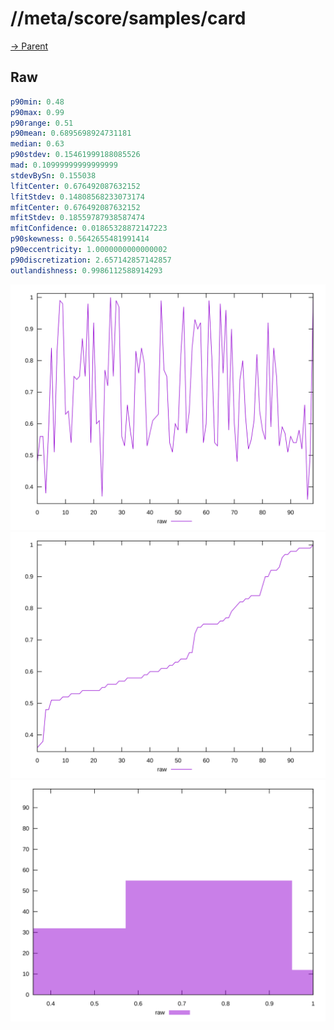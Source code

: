
# //meta/score/samples/card

[→ Parent](../..)


## Raw


```yaml
p90min: 0.48
p90max: 0.99
p90range: 0.51
p90mean: 0.6895698924731181
median: 0.63
p90stdev: 0.15461999188085526
mad: 0.10999999999999999
stdevBySn: 0.155038
lfitCenter: 0.676492087632152
lfitStdev: 0.14808568233073174
mfitCenter: 0.676492087632152
mfitStdev: 0.18559787938587474
mfitConfidence: 0.01865328872147223
p90skewness: 0.5642655481991414
p90eccentricity: 1.0000000000000002
p90discretization: 2.657142857142857
outlandishness: 0.9986112588914293

```

![PLOT: raw-values](./raw/values.svg)![PLOT: raw-sorted](./raw/sorted.svg)![PLOT: raw-histogram](./raw/histogram.svg)